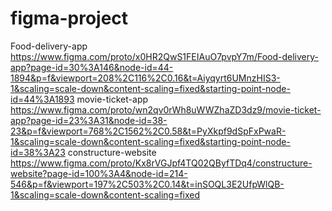 # figma-project
Food-delivery-app
https://www.figma.com/proto/x0HR2QwS1FEIAuO7pvpY7m/Food-delivery-app?page-id=30%3A146&node-id=44-1894&p=f&viewport=208%2C116%2C0.16&t=Aiyqyrt6UMnzHIS3-1&scaling=scale-down&content-scaling=fixed&starting-point-node-id=44%3A1893
movie-ticket-app
https://www.figma.com/proto/wn2qv0rWh8uWWZhaZD3dz9/movie-ticket-app?page-id=23%3A31&node-id=38-23&p=f&viewport=768%2C1562%2C0.58&t=PyXkpf9dSpFxPwaR-1&scaling=scale-down&content-scaling=fixed&starting-point-node-id=38%3A23
constructure-website
https://www.figma.com/proto/Kx8rVGJpf4TQ02QByfTDq4/constructure-website?page-id=100%3A4&node-id=214-546&p=f&viewport=197%2C503%2C0.14&t=inSOQL3E2UfpWlQB-1&scaling=scale-down&content-scaling=fixed

